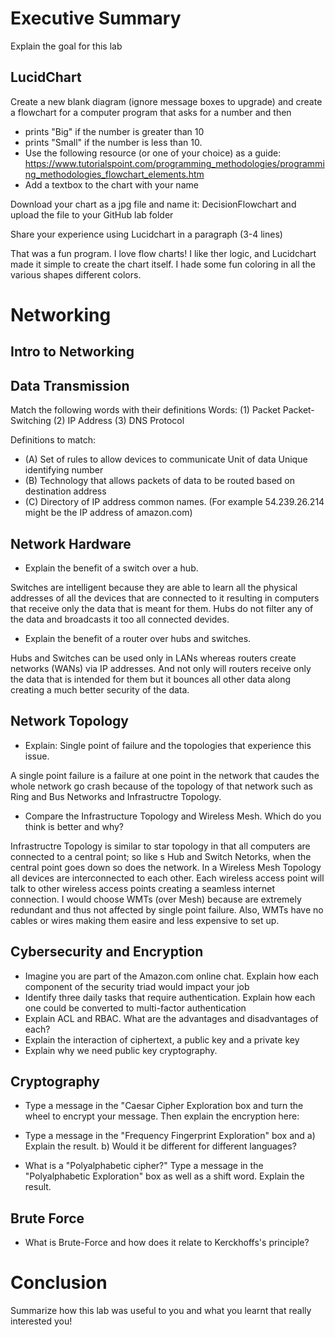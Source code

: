 # Executive Summary

Explain the goal for this lab

## LucidChart

Create a new blank diagram (ignore message boxes to upgrade) and create a flowchart for a computer program that asks for a number and then

* prints "Big" if the number is greater than 10
* prints "Small" if the number is less than 10. 
* Use the following resource (or one of your choice) as a guide: 
https://www.tutorialspoint.com/programming_methodologies/programming_methodologies_flowchart_elements.htm 
* Add a textbox to the chart with your name

Download your chart as a jpg file and name it: DecisionFlowchart and upload the file to your GitHub lab folder

Share your experience using Lucidchart in a paragraph (3-4 lines)

That was a fun program. I love flow charts! I like ther logic, and Lucidchart made it simple to create the chart itself. I hade some fun coloring in all the various shapes different colors.

# Networking
## Intro to Networking

## Data Transmission

Match the following words with their definitions
Words: (1) Packet Packet-Switching (2) IP Address (3) DNS Protocol

Definitions to match: 
* (A) Set of rules to allow devices to communicate Unit of data Unique identifying number 
* (B) Technology that allows packets of data to be routed based on destination address 
* (C) Directory of IP address common names. (For example 54.239.26.214 might be the IP address of amazon.com)

## Network Hardware

* Explain the benefit of a switch over a hub.

Switches are intelligent because they are able to learn all the physical addresses of all the devices that are connected to it resulting in computers that receive only the data that is meant for them. Hubs do not filter any of the data and broadcasts it too all connected devides.

* Explain the benefit of a router over hubs and switches.

Hubs and Switches can be used only in LANs whereas routers create networks (WANs) via IP addresses. And not only will routers receive only the data that is intended for them but it bounces all other data along creating a much better security of the data.

## Network Topology

* Explain: Single point of failure and the topologies that experience this issue.

A single point failure is a failure at one point in the network that caudes the whole network go crash because of the topology of that network such as Ring and Bus Networks and Infrastructre Topology.

* Compare the Infrastructure Topology and Wireless Mesh. Which do you think is better and why?

Infrastructre Topology is similar to star topology in that all computers are connected to a central point; so like s Hub and Switch Netorks, when the central point goes down so does the network. In a Wireless Mesh Topology all devices are interconnected to each other. Each wireless access point will talk to other wireless access points creating a seamless internet connection. I would choose WMTs (over Mesh) because are extremely redundant and thus not affected by single point failure. Also, WMTs have no cables or wires making them easire and less expensive to set up.


## Cybersecurity and Encryption
* Imagine you are part of the Amazon.com online chat. Explain how each component of the security triad would impact your job
* Identify three daily tasks that require authentication. Explain how each one could be converted to multi-factor authentication
* Explain ACL and RBAC. What are the advantages and disadvantages of each?
* Explain the interaction of ciphertext, a public key and a private key
* Explain why we need public key cryptography.

## Cryptography
* Type a message in the "Caesar Cipher Exploration box and turn the wheel to encrypt your message. Then explain the encryption here:

* Type a message in the "Frequency Fingerprint Exploration" box and a) Explain the result. b) Would it be different for different languages?

* What is a "Polyalphabetic cipher?" Type a message in the "Polyalphabetic Exploration" box as well as a shift word. Explain the result.

## Brute Force
* What is Brute-Force and how does it relate to Kerckhoffs's principle?

# Conclusion
Summarize how this lab was useful to you and what you learnt that really interested you!
